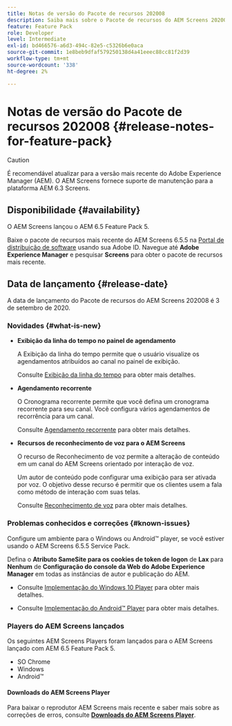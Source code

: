 ```yaml
---
title: Notas de versão do Pacote de recursos 202008
description: Saiba mais sobre o Pacote de recursos do AEM Screens 202008, lançado em 3 de setembro de 2020.
feature: Feature Pack
role: Developer
level: Intermediate
exl-id: bd466576-a6d3-494c-82e5-c5326b6e0aca
source-git-commit: 1e8beb9dfaf579250138d4a41eeec88cc81f2d39
workflow-type: tm+mt
source-wordcount: '338'
ht-degree: 2%

---
```


# Notas de versão do Pacote de recursos 202008 {#release-notes-for-feature-pack}

>[!CAUTION]
>
>É recomendável atualizar para a versão mais recente do Adobe Experience Manager (AEM). O AEM Screens fornece suporte de manutenção para a plataforma AEM 6.3 Screens.

## Disponibilidade {#availability}

O AEM Screens lançou o AEM 6.5 Feature Pack 5.

Baixe o pacote de recursos mais recente do AEM Screens 6.5.5 na [Portal de distribuição de software](https://experience.adobe.com/#/downloads/content/software-distribution/br/aem.html) usando sua Adobe ID. Navegue até **Adobe Experience Manager** e pesquisar **Screens** para obter o pacote de recursos mais recente.

## Data de lançamento {#release-date}

A data de lançamento do Pacote de recursos do AEM Screens 202008 é 3 de setembro de 2020.

### Novidades {#what-is-new}

* **Exibição da linha do tempo no painel de agendamento**

  A Exibição da linha do tempo permite que o usuário visualize os agendamentos atribuídos ao canal no painel de exibição.

  Consulte [Exibição da linha do tempo](/help/user-guide/channel-assignment-latest-fp.md#timeline-view) para obter mais detalhes.

* **Agendamento recorrente**

  O Cronograma recorrente permite que você defina um cronograma recorrente para seu canal. Você configura vários agendamentos de recorrência para um canal.

  Consulte [Agendamento recorrente](/help/user-guide/channel-assignment-latest-fp.md#recurrence-schedule) para obter mais detalhes.

* **Recursos de reconhecimento de voz para o AEM Screens**

  O recurso de Reconhecimento de voz permite a alteração de conteúdo em um canal do AEM Screens orientado por interação de voz.

  Um autor de conteúdo pode configurar uma exibição para ser ativada por voz. O objetivo desse recurso é permitir que os clientes usem a fala como método de interação com suas telas.

  Consulte [Reconhecimento de voz](voice-recognition.md) para obter mais detalhes.

### Problemas conhecidos e correções {#known-issues}

Configure um ambiente para o Windows ou Android™ player, se você estiver usando o AEM Screens 6.5.5 Service Pack.

Defina o **Atributo SameSite para os cookies de token de logon** de **Lax** para **Nenhum** de **Configuração do console da Web do Adobe Experience Manager** em todas as instâncias de autor e publicação do AEM.

* Consulte [Implementação do Windows 10 Player](implementing-windows-player.md#fp-environment-setup) para obter mais detalhes.

* Consulte [Implementação do Android™ Player](implementing-android-player.md#fp-environment-setup) para obter mais detalhes.

### Players do AEM Screens lançados

Os seguintes AEM Screens Players foram lançados para o AEM Screens lançado com AEM 6.5 Feature Pack 5.

* SO Chrome
* Windows
* Android™

#### Downloads do AEM Screens Player

Para baixar o reprodutor AEM Screens mais recente e saber mais sobre as correções de erros, consulte **[Downloads do AEM Screens Player](https://download.macromedia.com/screens/index.html)**.
